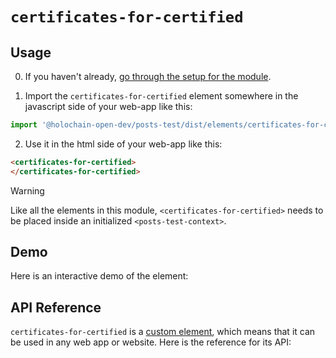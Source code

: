 
# `certificates-for-certified`

## Usage

0. If you haven't already, [go through the setup for the module](/setup).

1. Import the `certificates-for-certified` element somewhere in the javascript side of your web-app like this:

```js
import '@holochain-open-dev/posts-test/dist/elements/certificates-for-certified.js'
```

2. Use it in the html side of your web-app like this:

```html
<certificates-for-certified>
</certificates-for-certified>
```

> [!WARNING]
> Like all the elements in this module, `<certificates-for-certified>` needs to be placed inside an initialized `<posts-test-context>`.

## Demo

Here is an interactive demo of the element:

<element-demo>
</element-demo>

<script setup>
import { onMounted } from "vue";
import { PostsTestZomeMock, sampleCertificate } from "@holochain-open-dev/posts-test/dist/mocks.js";
import { PostsTestStore, PostsTestClient } from "@holochain-open-dev/posts-test";
import { decodeHashFromBase64 } from '@holochain/client';
import { render, html } from "lit";

onMounted(async () => {
  // Elements need to be imported on the client side, not the SSR side
  // Reference: https://vitepress.dev/guide/ssr-compat#importing-in-mounted-hook
  await import('@api-viewer/docs/lib/api-docs.js');
  await import('@api-viewer/demo/lib/api-demo.js');
  await import('@holochain-open-dev/posts-test/dist/elements/posts-test-context.js');
  await import('@holochain-open-dev/posts-test/dist/elements/certificates-for-certified.js');

  const mock = new PostsTestZomeMock();
  const client = new PostsTestClient(mock);

  const certificate = await sampleCertificate(client);

  const record = await mock.create_certificate(certificate);

  const store = new PostsTestStore(client);
  
  render(html`
    <posts-test-context .store=${store}>
      <api-demo src="custom-elements.json" only="certificates-for-certified" exclude-knobs="store">
        <certificates-for-certified .certified=${ certificate.agent } ></certificates-for-certified>
      </api-demo>
    </posts-test-context>
  `, document.querySelector('element-demo'))
  })

</script>

## API Reference

`certificates-for-certified` is a [custom element](https://web.dev/articles/custom-elements-v1), which means that it can be used in any web app or website. Here is the reference for its API:

<api-docs src="custom-elements.json" only="certificates-for-certified">
</api-docs>
